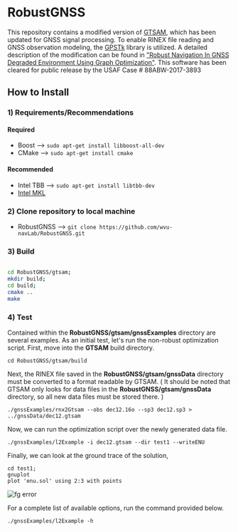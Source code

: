 # RobustGNSS

This repository contains a modified version of [GTSAM](https://bitbucket.org/gtborg/gtsam), which has been updated for GNSS signal processing. To enable RINEX file reading and GNSS observation modeling, the [GPSTk](http://www.gpstk.org/bin/view/Documentation/WebHome) library is utilized. A detailed description of the modification can be found in ["Robust Navigation In GNSS Degraded Environment Using Graph Optimization"](https://www.researchgate.net/profile/Ryan_Watson7/publication/320084321_Robust_Navigation_in_GNSS_Degraded_Environment_Using_Graph_Optimization/links/59cd10ef0f7e9b6e147906ec/Robust-Navigation-in-GNSS-Degraded-Environment-Using-Graph-Optimization.pdf). This software has been cleared for public release by the USAF Case # 88ABW-2017-3893


## How to Install 


### 1) Requirements/Recommendations 

#### Required 
* Boost -->  ```` sudo apt-get install libboost-all-dev ````
* CMake -->  ```` sudo apt-get install cmake ````

#### Recommended 
* Intel TBB -->  ```` sudo apt-get install libtbb-dev ````
* [Intel MKL](https://software.intel.com/en-us/mkl)



### 2) Clone repository to local machine  
* RobustGNSS --> ```` git clone https://github.com/wvu-navLab/RobustGNSS.git ````


### 3) Build 

````bash 

cd RobustGNSS/gtsam; 
mkdir build;  
cd build;
cmake ..
make

````

### 4) Test 

Contained within the __RobustGNSS/gtsam/gnssExamples__ directory are several examples. As an initial test, let's run the non-robust optimization script. First, move into the __GTSAM__ build directory.

```` 
cd RobustGNSS/gtsam/build 
````

Next, the RINEX file saved in the __RobustGNSS/gtsam/gnssData__ directory must be converted to a format readable by GTSAM. ( It should be noted that GTSAM only looks for data files in the __RobustGNSS/gtsam/gnssData__ directory, so all new data files must be stored there.  ) 

```` 
./gnssExamples/rnx2Gtsam --obs dec12.16o --sp3 dec12.sp3 > ../gnssData/dec12.gtsam 
````

Now, we can run the optimization script over the newly generated data file. 

```
./gnssExamples/l2Example -i dec12.gtsam --dir test1 --writeENU  
````

Finally, we can look at the ground trace of the solution, 

````
cd test1;
gnuplot 
plot 'enu.sol' using 2:3 with points
````
![fg error](https://lh3.googleusercontent.com/DnI5HJqO9Y6wzI4MMIp6Vx8gPyoSZphMc-5f1hD8U2kEZIS2jl1NoaZpWtxSwGO86PVa8E91nth6KDbZKpJN0Yc5yUMN_4JGSItvJRW3HAhO0RHGdseCkq5QaQ59PBE8LHWl-cjUz9RJse5T9upbfdin_yYyn_nCkBMJJj3r_2kTo_oTI1QsqSC8QZnfLACIwOO_vUBksVvYq3Bg6XhxkfIVVcXYB5f8gJFtRdO_405Bv-cge-BmoUwsq0pR-yx0JGAEnrR8aqVKEj9OFS5QwbLUTmat4R9G-DCzjBaCZQ_OJ3kGcJkprS0bCqRAc0b_iZpq7qgo-MFvS-qUfYcvN8c1QKLDlqvqPZXtxXkfRqbnEbjpTFfJX5B3ZH0O-FcFlV8YP0MboosaYrVom9P4NCLUpk-vR5BHCyZr9Oz0Bh93NhYuPw28zZQJh1iGmqYTBOX5XdUFUtnt1KGDqCGUYRlcSzLONmc8pa-9aA5L0Cvr10-IgipRrcGav890-a-HdrqU6ib3ua078lf0cWb55D50fgtad0RTXF89ypRPkhrRhwBbIrZzlbERWw2G6agyFItqJbAXPSd_nhaopAVZN0tYWtoaNYCWyl100H_5wSFmy_mdHUbiebpj19ab-IOMa66zfCyFpFkLdHN3oJgZYGkdRYopfxs6=w1280-h633-no)


For a complete list of available options, run the command provided below.  

````
./gnssExamples/l2Example -h 
````
